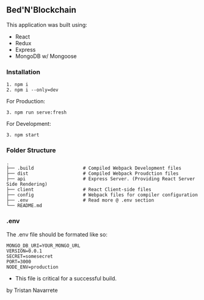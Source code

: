 ## Bed'N'Blockchain

This application was built using:
- React
- Redux
- Express
- MongoDB w/ Mongoose

### Installation
    1. npm i
    2. npm i --only=dev

For Production:

    3. npm run serve:fresh

For Development:

    3. npm start

### Folder Structure
    .
    ├── .build                  # Compiled Webpack Development files
    ├── dist                    # Compiled Webpack Proudction files
    ├── api                     # Express Server. (Providing React Server Side Rendering)
    ├── client                  # React Client-side files
    ├── config                  # Webpack files for compiler configuration
    ├── .env                    # Read more @ .env section
    └── README.md

### .env
The .env file should be formated like so:

    MONGO_DB_URI=YOUR_MONGO_URL
    VERSION=0.0.1
    SECRET=somesecret
    PORT=3000
    NODE_ENV=production
    
* This file is critical for a successful build.

by Tristan Navarrete
